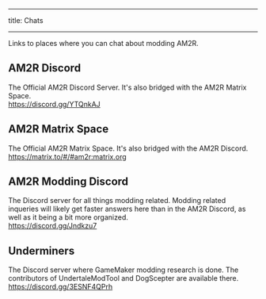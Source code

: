  
---
title: Chats

---

Links to places where you can chat about modding AM2R.

## AM2R Discord
The Official AM2R Discord Server. It's also bridged with the AM2R Matrix Space.  
https://discord.gg/YTQnkAJ

## AM2R Matrix Space
The Official AM2R Matrix Space. It's also bridged with the AM2R Discord.  
https://matrix.to/#/#am2r:matrix.org

## AM2R Modding Discord
The Discord server for all things modding related. Modding related inqueries will likely get faster answers here than in the AM2R Discord, as well as it being a bit more organized.  
https://discord.gg/Jndkzu7

## Underminers
The Discord server where GameMaker modding research is done. The contributors of UndertaleModTool and DogScepter are available there.  
https://discord.gg/3ESNF4QPrh
